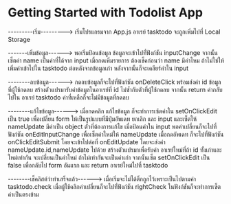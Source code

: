 # Getting Started with Todolist App

---------เริ่ม---------> เริ่มโปรแกรมจาก App.js อาเรย์ tasktodo จะถูกเพิ่มไปที่ Local Storage

-------เพิ่มข้อมูล------> พอเริ่มป้อนข้อมูล ข้อมูลจะเข้าไปที่ฟังก์ชัน inputChange จากนั้นเซ็ตค่า name เป็นค่าที่ได้จาก input เมื่อกดเพิ่มรายการ ต้องเช็คก่อนว่า name มีค่าไหม ถ้าไม่ใช่ให้เพิ่มค่าเข้าไปใน tasktodo ต่อหลังจากข้อมูลเก่า หลังจากนั้นก็จะเคลียร์ค่าใน input

--------ลบข้อมูล------> กดลบข้อมูลก็จะไปที่ฟังก์ชัน onDeleteClick พร้อมส่งค่า id ข้อมูลที่ผู้ใช้กดลบ สร้างตัวแปรมารับค่าข้อมูลในอาเรย์ที่ id ไม่ซ้ำกับตัวที่ผู้ใช้กดลบ จากนั้น return ค่ากลับไปใน อาเรย์ tasktodo ค่าที่เหลือก็จะไม่มีข้อมูลที่กดลบ

--------แก้ไขข้อมูล------> เมื่อกดคลิก แก้ไขข้อมูล ก็จะทำการเซ้ตค่าใน setOnClickEdit เป็น true เพื่อเปลี่ยน form ให้เป็นรูปแบบที่มีปุ่มอัพเดท ยกเลิก และ input และเซ็ตให้ nameUpdate มีค่าเป็น object ตัวที่ต้องการแก้ไข เมื่อป้อนค่าใน input พอค่าเปลี่ยนก็จะไปที่ฟังก์ชัน onEditInputChange เพื่อเซ็ตค่าใหม่ให้ nameUpdate เมื่อกดอัพเดท ก็จะไปที่ฟังก์ชัน onClickEditSubmit โดยจะเข้าไปต่อที่ onEditUpdate โดยจะส่งค่า nameUpdate.id,nameUpdate ไปด้วย สร้างตัวแปรมาเพื่อรับค่า อาเรย์ใหม่ที่ถ้า id ทั้งเก่าและใหม่เท่ากัน จะเปลี่ยนเป็นค่าใหม่ ถ้าไม่เท่ากันจะเป็นค่าเก่า จากนั้นเซ็ต setOnClickEdit เป็น false เพื่อกลับไป form อันแรก และ return อาเรย์ใหม่ไปที่ tasktodo

--------เช็คลิสต์ว่าทำเสร็จแล้ว------> เมื่อเริ่มจะไม่ได้ติ้กถูกไว้เพราะเป็นไปตามค่า tasktodo.check เมื่อผู้ใช้คลิกค่าเปลี่ยนก็จะไปที่ฟังก์ชัน rightCheck ในฟังก์ชันก็จะทำการเซ็ตค่าเป็นตรงข้าม